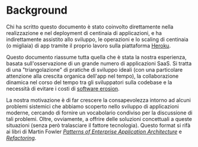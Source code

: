 Background
==========

Chi ha scritto questo documento è stato coinvolto direttamente nella realizzazione e nel deployment di centinaia di applicazioni, e ha indirettamente assistito allo sviluppo, le operazioni e lo scaling di centinaia (o migliaia) di app tramite il proprio lavoro sulla piattaforma [Heroku](http://www.heroku.com/).

Questo documento riassume tutta quella che è stata la nostra esperienza, basata sull'osservazione di un grande numero di applicazioni SaaS. Si tratta di una "triangolazione" di pratiche di sviluppo ideali (con una particolare attenzione alla crescita organica dell'app nel tempo), la collaborazione dinamica nel corso del tempo tra gli sviluppatori sulla codebase e la necessità di evitare i costi di [software erosion](http://blog.heroku.com/archives/2011/6/28/the_new_heroku_4_erosion_resistance_explicit_contracts/).

La nostra motivazione è di far crescere la consapevolezza intorno ad alcuni problemi sistemici che abbiamo scoperto nello sviluppo di applicazioni moderne, cercando di fornire un vocabolario condiviso per la discussione di tali problemi. Oltre, ovviamente, a offrire delle soluzioni concettuali a queste situazioni (senza però tralasciare il fattore tecnologia). Questo format si rifà ai libri di Martin Fowler *[Patterns of Enterprise Application Architecture](http://books.google.com/books/about/Patterns_of_enterprise_application_archi.html?id=FyWZt5DdvFkC)* e *[Refactoring](http://books.google.com/books/about/Refactoring.html?id=1MsETFPD3I0C)*.
